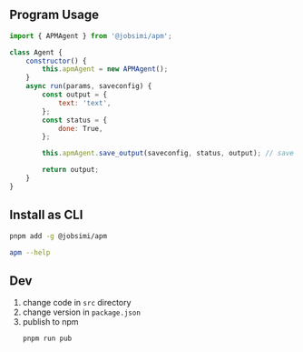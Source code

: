 ## Program Usage

```js
import { APMAgent } from '@jobsimi/apm';

class Agent {
	constructor() {
		this.apmAgent = new APMAgent();
	}
	async run(params, saveconfig) {
		const output = {
			text: 'text',
		};
		const status = {
			done: True,
		};

		this.apmAgent.save_output(saveconfig, status, output); // save output

		return output;
	}
}
```

## Install as CLI

```sh
pnpm add -g @jobsimi/apm
```

```sh
apm --help
```

## Dev

1. change code in `src` directory
2. change version in `package.json`
3. publish to npm
   ```sh
   pnpm run pub
   ```

